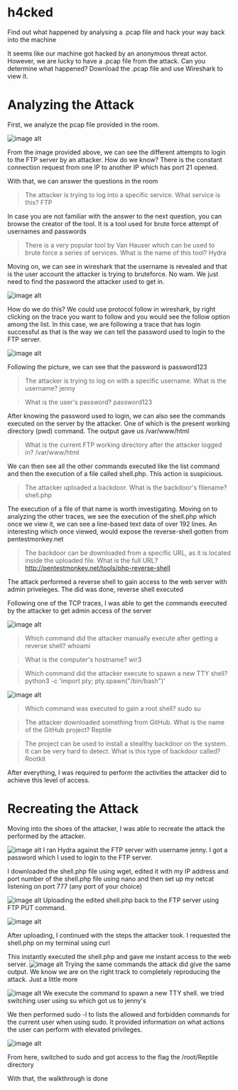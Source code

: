 # h4cked

Find out what happened by analysing a .pcap file and hack your way back into the machine

It seems like our machine got hacked by an anonymous threat actor. However, we are lucky to have a .pcap file from the attack. Can you determine what happened? Download the .pcap file and use Wireshark to view it.

# Analyzing the Attack

First, we analyze the pcap file provided in the room.

![image alt](https://github.com/bakel243687/TryHackme/blob/4bc0d38936dbebf60319643b4080517b0f2f6fd4/Walkthroughs/Images/h4cked1.png)

From the image provided above, we can see the different attempts to login to the FTP server by an attacker. How do we know? There is the constant connection request from one IP to another IP which has port 21 opened.

With that, we can answer the questions in the room

> The attacker is trying to log into a specific service. What service is this?
> FTP

In case you are not familiar with the answer to the next question, you can browse the creator of the tool. It is a tool used for brute force attempt of usernames and passwords

> There is a very popular tool by Van Hauser which can be used to brute force a series of services. What is the name of this tool? 
> Hydra

Moving on, we can see in wireshark that the username is revealed and that is the user account the attacker is trying to bruteforce. No wam. We just need to find the password the attacker used to get in.

![image alt](https://github.com/bakel243687/TryHackme/blob/7aacff01937cfc468de2b8f852720251ee3b71ef/Walkthroughs/Images/h4ckedshot_2025-09-23_02-03-53.png)

How do we do this? We could use protocol follow in wireshark, by right clicking on the trace you want to follow and you would see the follow option among the list. In this case, we are following a trace that has login successful as that is the way we can tell the password used to login to the FTP server.

![image alt](https://github.com/bakel243687/TryHackme/blob/7aacff01937cfc468de2b8f852720251ee3b71ef/Walkthroughs/Images/h4cked2.png)

Following the picture, we can see that the password is password123

> The attacker is trying to log on with a specific username. What is the username?
> jenny

> What is the user's password?
> password123

After knowing the password used to login, we can also see the commands executed on the server by the attacker. One of which is the present working directory (pwd) command. The output gave us /var/www/html

> What is the current FTP working directory after the attacker logged in?
> /var/www/html

We can then see all the other commands executed like the list command and then the execution of a file called shell.php. This action is suspicious.

> The attacker uploaded a backdoor. What is the backdoor's filename?
> shell.php

The execution of a file of that name is worth investigating. Moving on to analyzing the other traces, we see the execution of the shell.php which once we view it, we can see a line-based text data of over 192 lines. An interesting which once viewed, would expose the reverse-shell gotten from pentestmonkey.net

> The backdoor can be downloaded from a specific URL, as it is located inside the uploaded file. What is the full URL?
> http://pentestmonkey.net/tools/php-reverse-shell

The attack performed a reverse shell to gain access to the web server with admin priveleges. The did was done, reverse shell executed

Following one of the TCP traces, I was able to get the commands executed by the attacker to get admin access of the server

![image alt](https://github.com/bakel243687/TryHackme/blob/c51358688faa4464f9a01f8bebe8d99b8e0ade89/Walkthroughs/Images/h4ckedshot_2025-09-18_22-50-51.png)

> Which command did the attacker manually execute after getting a reverse shell?
> whoami

> What is the computer's hostname?
> wir3

> Which command did the attacker execute to spawn a new TTY shell?
> python3 -c 'import pty; pty.spawn("/bin/bash")'

![image alt](https://github.com/bakel243687/TryHackme/blob/c51358688faa4464f9a01f8bebe8d99b8e0ade89/Walkthroughs/Images/h4ckedshot_2025-09-18_22-51-06.png)

> Which command was executed to gain a root shell?
> sudo su

> The attacker downloaded something from GitHub. What is the name of the GitHub project?
> Reptile

> The project can be used to install a stealthy backdoor on the system. It can be very hard to detect. What is this type of backdoor called?
> Rootkit

After everything, I was required to perform the activities the attacker did to achieve this level of access.

# Recreating the Attack

Moving into the shoes of the attacker, I was able to recreate the attack the performed by the attacker.

![image alt](https://github.com/bakel243687/TryHackme/blob/c51358688faa4464f9a01f8bebe8d99b8e0ade89/Walkthroughs/Images/h4ckedshot_2025-09-18_22-44-42.png)
I ran Hydra against the FTP server with username jenny. I got a password which I used to login to the FTP server. 

I downloaded the shell.php file using wget, edited it with my IP address and port number of the shell.php file using nano and then set up my netcat listening on port 777 (any port of your choice)

![image alt](https://github.com/bakel243687/TryHackme/blob/c51358688faa4464f9a01f8bebe8d99b8e0ade89/Walkthroughs/Images/h4ckedshot_2025-09-19_03-14-55.png)
Uploading the edited shell.php back to the FTP server using FTP PUT command.

![image alt](https://github.com/bakel243687/TryHackme/blob/c51358688faa4464f9a01f8bebe8d99b8e0ade89/Walkthroughs/Images/h4ckedshot_2025-09-19_03-17-04.png)

After uploading, I continued with the steps the attacker took. I requested the shell.php on my terminal using curl

This instantly executed the shell.php and gave me instant access to the web server. 
![image alt](https://github.com/bakel243687/TryHackme/blob/c51358688faa4464f9a01f8bebe8d99b8e0ade89/Walkthroughs/Images/h4ckedshot_2025-09-19_03-19-54.png)
Trying the same commands the attack did give the same output. We know we are on the right track to completely reproducing the attack. Just a little more


![image alt](https://github.com/bakel243687/TryHackme/blob/c51358688faa4464f9a01f8bebe8d99b8e0ade89/Walkthroughs/Images/h4ckedshot_2025-09-19_03-23-38.png)
We execute the command to spawn a new TTY shell. we tried switching user using su which got us to jenny's

We then performed sudo -l to lists the allowed and forbidden commands for the current user when using sudo. It provided information on what actions the user can perform with elevated privileges.

![image alt](Walkthroughs/Images/h4ckedshot_2025-09-19_03-26-00.png)

From here, switched to sudo and got access to the flag the /root/Reptile directory

With that, the walkthrough is done

